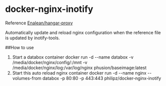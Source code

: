 docker-nginx-inotify
====================
Reference [Enalean/hangar-proxy](https://github.com/Enalean/hangar-proxy)

Automatically update and reload nginx configuration when the reference file is updated by inotify-tools.

##How to use
1. Start a databox container
    docker run -d --name databox -v /media/docker/nginx/config/:/mnt -v /media/docker/nginx/log:/var/log/nginx phusion/baseimage:latest
2. Start this auto reload nginx container
    docker run -d --name nginx --volumes-from databox -p 80:80 -p 443:443 philipz/docker-nginx-inotify
